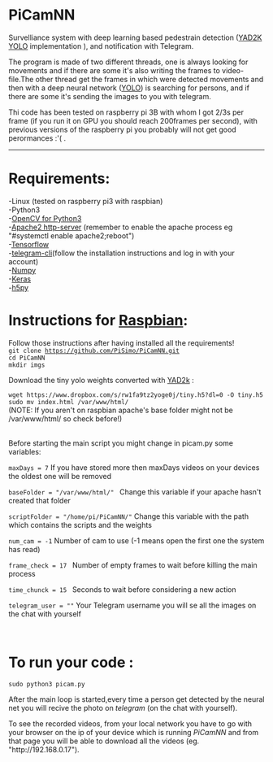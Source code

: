 # PiCamNN
Survelliance system with deep learning based pedestrain detection (<a href="https://www.github.com/allanzelener/YAD2K">YAD2K</a> <a href="https://pjreddie.com/darknet/yolo/">YOLO</a> implementation ), and notification with Telegram.
<p>The program is made of two different threads, one is always looking for movements and if there are some it's also writing the frames to video-file.The other thread get the frames in which were detected movements and then with a deep neural network (<a href="https://arxiv.org/abs/1612.08242#">YOLO</a>) is searching for persons, and if there are some it's sending the images to you with telegram.</p>
<p>Thi code has been tested on raspberry pi 3B with whom I got 2/3s per frame (if you run it on GPU you should reach 200frames per second), with previous versions of the raspberry pi you probably will not get good perormances :'( .</p>
<hr></hr>

<h1>Requirements:</h1>
  -Linux (tested on raspberry pi3 with raspbian)<br />
  -Python3<br/>
  -<a href="http://opencv.org/">OpenCV for Python3</a><br />
  -<a href="https://www.apache.org/">Apache2 http-server</a> (remember to enable the apache process eg "#systemctl enable apache2;reboot")<br />
  -<a href="https://www.tensorflow.org">Tensorflow</a><br />
  -<a href="https://github.com/vysheng/tg.git">telegram-cli</a>(follow the installation instructions and log in with your account)</br> 
  -<a href="http://www.numpy.org/">Numpy</a><br />
  -<a href="https://www.keras.io">Keras</a> <br />
  -<a href="http://www.h5py.org/">h5py</a> <br />
  
  <h1>Instructions for <a href="https://www.raspberrypi.org/downloads/raspbian/">Raspbian</a>:</h1>
  
  Follow those instructions after having installed all the requirements!
 <br/> <code>git clone https://github.com/PiSimo/PiCamNN.git</code>
 <br/> <code>cd PiCamNN</code>
 <br/> <code>mkdir imgs</code>
 <p>Download the tiny yolo weights converted with <a href="https://www.github.com/allanzelener/YAD2K">YAD2k</a> :</p>
  <code>wget https://www.dropbox.com/s/rw1fa9tz2yoge0j/tiny.h5?dl=0 -O tiny.h5</code>
 <br/> <code>sudo mv index.html /var/www/html/</code><br />
 (NOTE: If you aren't on raspbian apache's base folder might not be /var/www/html/ so check before!)<br /><br />
 <p>Before starting the main script you might change in picam.py some variables:</p>
 <p><code>maxDays = 7</code> If you have stored more then maxDays videos on your devices the oldest one will be removed</p>
 <p><code>baseFolder = "/var/www/html/" </code> Change this variable if your apache hasn't created that folder </p>
 <p><code>scriptFolder = "/home/pi/PiCamNN/"</code> Change this variable with the path which contains the scripts and the weights </p>
 <p><code>num_cam = -1</code> Number of cam to use (-1 means open the first one the system has read)</p>
 <p><code>frame_check = 17 </code> Number of empty frames to wait before killing the main process</p>
 <p><code>time_chunck = 15 </code> Seconds to wait before considering a new action</p>
 <p><code>telegram_user = ""</code> Your Telegram username you will se all the images on the chat with yourself</p>

<br />
<h1>To run your code :</h1>
<p><code>sudo python3 picam.py</code></p>
<p>After the main loop is started,every time a person get detected by the neural net you will recive the photo on <I>telegram</I> (on the chat with yourself).</p>
<p>To see the recorded videos, from your local network you have to go with your browser on the ip of your device which is running <i>PiCamNN</i> and from that page you will be able to download all the videos (eg. "http://192.168.0.17").</p>
